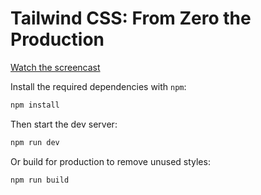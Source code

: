 # Tailwind CSS: From Zero the Production

[Watch the screencast](https://www.youtube.com/watch?v=HZn2LtBT59w)

Install the required dependencies with `npm`:

```sh
npm install
```

Then start the dev server:

```sh
npm run dev
```

Or build for production to remove unused styles:

```sh
npm run build
```
